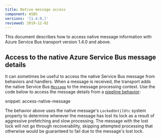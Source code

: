 ```yaml
---
title: Native message access
component: ASBS
versions: '[1.4.0,]'
reviewed: 2019-12-02
---
```


This document describes how to access native message information with Azure Service Bus transport version 1.4.0 and above.

## Access to the native Azure Service Bus message details

It can sometimes be useful to access the native Service Bus message from behaviors and handlers. When a message is received, the transport adds the native Service Bus [`Message`](https://docs.microsoft.com/en-us/dotnet/api/microsoft.azure.servicebus.message) to the message processing context. Use the code below to access the message details from a [pipeline behavior](/nservicebus/pipeline/manipulate-with-behaviors.md):

snippet: access-native-message

The behavior above uses the native message's `LockedUntilUtc` system property to determine wherever the message has lost its lock as a result of aggressive prefetching and slow processing. The message with the lost lock will not go through recoverability, skipping attempted processing that otherwise would be guaranteed to fail due to the message's lost lock.